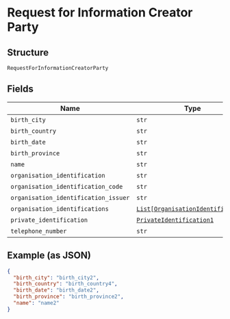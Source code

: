 
# Request for Information Creator Party

## Structure

`RequestForInformationCreatorParty`

## Fields

| Name | Type | Tags | Description |
|  --- | --- | --- | --- |
| `birth_city` | `str` | Optional | - |
| `birth_country` | `str` | Optional | - |
| `birth_date` | `str` | Optional | - |
| `birth_province` | `str` | Optional | - |
| `name` | `str` | Optional | - |
| `organisation_identification` | `str` | Optional | - |
| `organisation_identification_code` | `str` | Optional | - |
| `organisation_identification_issuer` | `str` | Optional | - |
| `organisation_identifications` | [`List[OrganisationIdentification]`](../../doc/models/organisation-identification.md) | Optional | - |
| `private_identification` | [`PrivateIdentification1`](../../doc/models/private-identification-1.md) | Optional | - |
| `telephone_number` | `str` | Optional | - |

## Example (as JSON)

```json
{
  "birth_city": "birth_city2",
  "birth_country": "birth_country4",
  "birth_date": "birth_date2",
  "birth_province": "birth_province2",
  "name": "name2"
}
```


